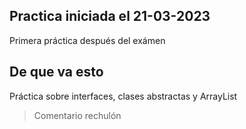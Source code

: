 ## Practica iniciada el 21-03-2023

Primera práctica después del exámen

## De que va esto

Práctica sobre interfaces, clases abstractas y ArrayList

> Comentario rechulón